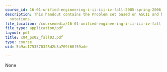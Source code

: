 ```yaml
---
course_id: 16-01-unified-engineering-i-ii-iii-iv-fall-2005-spring-2006
description: This handout contains the Problem set based on ASCII and hexadecimal
  notations.
file_location: /coursemedia/16-01-unified-engineering-i-ii-iii-iv-fall-2005-spring-2006/5b9ac1753570328d2b3a709f60f59ade_c04_ps02_fall03.pdf
file_type: application/pdf
layout: pdf
title: c04_ps02_fall03.pdf
type: course
uid: 5b9ac1753570328d2b3a709f60f59ade

---
```

None
